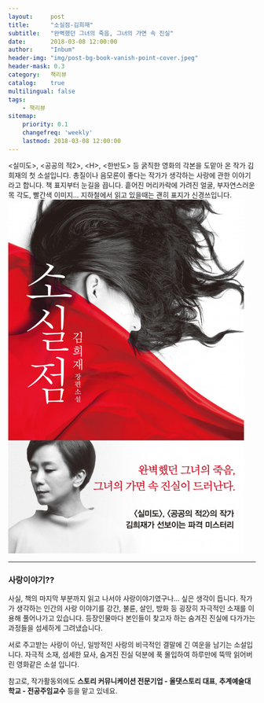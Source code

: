 ```yaml
---
layout:     post
title:      "소실점-김희재"
subtitle:   "완벽했던 그녀의 죽음, 그녀의 가면 속 진실"
date:       2018-03-08 12:00:00
author:     "Inbum"
header-img: "img/post-bg-book-vanish-point-cover.jpeg"
header-mask: 0.3
category:   책리뷰
catalog:    true
multilingual: false
tags:
    - 책리뷰
sitemap:
    priority: 0.1
    changefreq: 'weekly'
    lastmod: 2018-03-08 12:00:00
---
```

&lt;실미도&gt;, &lt;공공의 적2&gt;, &lt;H&gt;, &lt;한반도&gt; 등 굵직한 영화의 각본을 도맡아 온 작가 김희재의 첫 소설입니다. 총질이나 음모론이 좋다는 작가가 생각하는 사랑에 관한 이야기라고 합니다. 
책 표지부터 눈길을 끕니다. 흩어진 머리카락에 가려진 얼굴, 부자연스러운 목 각도, 빨간색 이미지... 지하철에서 읽고 있을때는 괜히 표지가 신경쓰입니다.
![소실점 책표지](/img/post-bg-book-vanish-point-cover.jpeg)

*** 
### 사랑이야기??
사실, 책의 마지막 부분까지 읽고 나서야 사랑이야기였구나... 싶은 생각이 듭니다. 작가가 생각하는 인간의 사랑 이야기를 강간, 불륜, 살인, 방화 등 굉장히 자극적인 소재를 이용해 풀어나가고 있습니다. 등장인물마다 본인들이 찾고자 하는 숨겨진 진실에 다가가는 과정들을 섬세하게 그려냈습니다. 

서로 주고받는 사랑이 아닌, 일방적인 사랑의 비극적인 결말에 긴 여운을 남기는 소설입니다. 자극적 소재, 섬세한 묘사, 숨겨진 진실 덕분에 푹 몰입하여 하루만에 뚝딱 읽어버린 영화같은 소설 입니다.

참고로, 작가활동외에도 **스토리 커뮤니케이션 전문기업 - 올댓스토리 대표**, **추계예술대학교 - 전공주임교수** 등을 맡고 있네요.